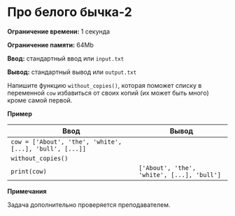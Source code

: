 # Про белого бычка-2

**Ограничение времени:** 1 секунда

**Ограничение памяти:** 64Mb

**Ввод:** стандартный ввод или `input.txt`

**Вывод:** стандартный вывод или `output.txt`

Напишите функцию `without_copies()`, которая поможет списку в переменной `cow` избавиться от своих копий (их может быть много) кроме самой первой.

**Пример**

| Ввод                                                                 | Вывод                                             |
|----------------------------------------------------------------------|---------------------------------------------------|
| `cow = ['About', 'the', 'white', [...], 'bull', [...]]`             |                                                   |
| `without_copies()`                                                   |                                                   |
| `print(cow)`                                                         | `['About', 'the', 'white', [...], 'bull']`       |

**Примечания**

Задача дополнительно проверяется преподавателем.